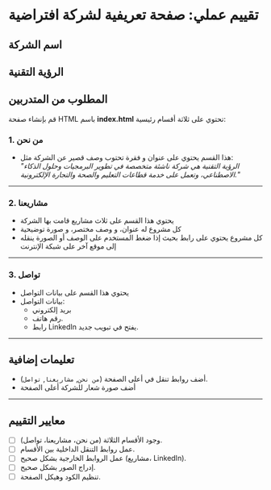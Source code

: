 # تقييم عملي: صفحة تعريفية لشركة افتراضية

## اسم الشركة
**الرؤية التقنية**  
---

## المطلوب من المتدربين
قم بإنشاء صفحة HTML باسم **index.html** تحتوي على ثلاثة أقسام رئيسية:  

### 1. من نحن
- هذا القسم يحتوي على عنوان و فقرة تحتوب وصف قصير عن الشركة مثل:  
  *"الرؤية التقنية هي شركة ناشئة متخصصة في تطوير البرمجيات وحلول الذكاء الاصطناعي، وتعمل على خدمة قطاعات التعليم والصحة والتجارة الإلكترونية."*    
---

### 2. مشاريعنا
- يحتوي هذا القسم على ثلاث مشاريع قامت بها الشركة
- كل مشروع له عنوان، و وصف مختصر، و صورة توضيحية
- كل مشروع يحتوي على رابط بحيث إذا ضغط المستخدم على الوصف أو الصورة ينقله إلى موقع آخر على شبكة الإنترنت

---

### 3. تواصل
- يحتوي هذا القسم على بيانات التواصل
- بيانات التواصل:  
  - بريد إلكتروني
  - رقم هاتف.  
  - رابط LinkedIn يفتح في تبويب جديد.  
---

## تعليمات إضافية
- أضف روابط تنقل في أعلى الصفحة (`من نحن`, `مشاريعنا`, `تواصل`).  
- أضف صورة شعار للشركة أعلى الصفحة
---

## معايير التقييم
- [ ] وجود الأقسام الثلاثة (من نحن، مشاريعنا، تواصل).  
- [ ] عمل روابط التنقل الداخلية بين الأقسام.  
- [ ] عمل الروابط الخارجية بشكل صحيح (مشاريع، LinkedIn).  
- [ ] إدراج الصور بشكل صحيح.  
- [ ] تنظيم الكود وهيكل الصفحة.  

